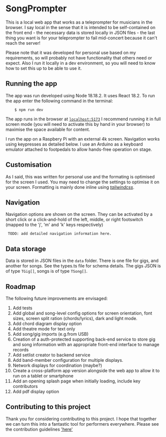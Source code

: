 # SongPrompter

This is a local web app that works as a teleprompter for musicians in the browser. I say local in the sense that it is intended to be self-contained on the front end - the necessary data is stored locally in JSON files - the last thing you want is for your teleprompter to fail mid-concert because it can't reach the server!

Please note that it was developed for personal use based on my requirements, so will probably not have functionality that others need or expect. Also I run it locally in a dev environment, so you will need to know how to set this up to be able to use it.

## Running the app

The app was run developed using Node 18.18.2. It uses React 18.2. To run the app enter the following command in the terminal:
```
    $ npm run dev
```

The app runs in the browser at [`localhost:5173`](url:'localhost:5173')
I recommend running it in full screen mode (you will need to activate this by hand in your browser) to maximise the space available for content.

I run the app on a Raspbery Pi with an external 4k screen. Navigation works using keypresses as detailed below. I use an Arduino as a keyboard emulator attached to footpedals to allow hands-free operation on stage.

## Customisation

As I said, this was written for personal use and the formating is optimised for the screen I used. You may need to change the settings to optimise it on your screen. Formatting is mainly done inline using [*tailwindcss*](url:'https://tailwindcss.com/docs/installation').

## Navigation
Navigation options are shown on the screen. They can be activated by a short click or a click-and-hold of the left, middle, or right footswitch (mapped to the 'j', 'm' and 'k' keys respectively)

     TODO: add detailed navigation information here.

## Data storage
Data is stored in JSON files in the `data` folder. There is one file for gigs, and another for songs. See the types.ts file for schema details. The gigs JSON is of type `TGig[]`, songs is of type `TSong[]`.

## Roadmap
The following future improvements are envisaged:
1. Add tests
1. Add global and song-level config options for screen orientation, font sizes, screen split ration (chords/lyrics), dark and light mode.
1. Add chord diagram display option
1. Add theatre mode for text only
1. Add song/gig imports (e.g.from USB)
1. Creation of a auth-protected supporting back-end service to store gig and song information with an appropriate front-end interface to manage records
1. Add setlist creator to backend service
1. Add band-member configuration for multiple displays.
1. Network displays for coordination (maybe?)
1. Create a cross-platform app version alongside the web app to allow it to run on a tablet or smartphone
1. Add an opening splash page when initially loading, include key contributors
1. Add pdf display option

## Contributing to this project
Thank you for considering contributing to this project. I hope that together we can turn this into a fantastic tool for performers everywhere.
Please see the contribution guidelines ['here'](./CONTRIBUTING.md)
